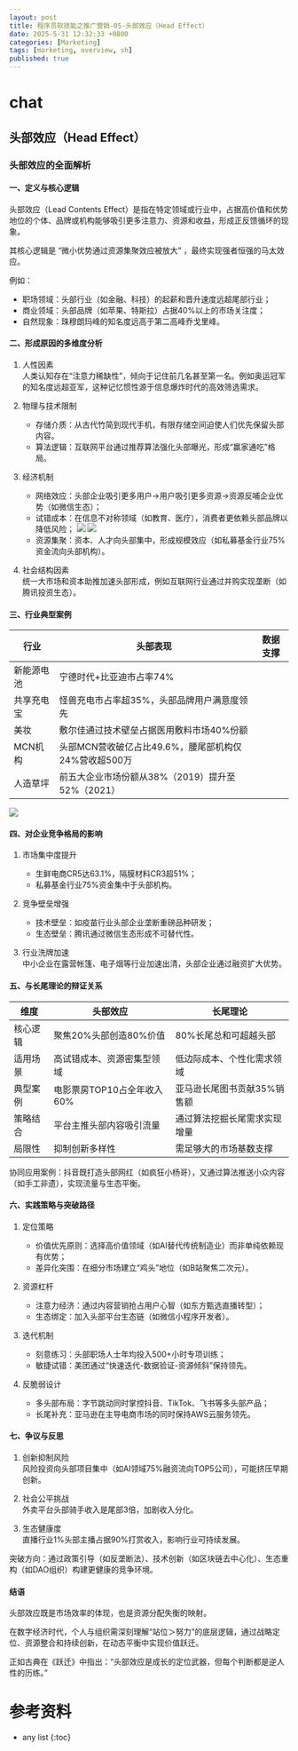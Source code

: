 ```yaml
---
layout: post
title: 程序员软技能之推广营销-05-头部效应（Head Effect）
date: 2025-5-31 12:32:33 +0800
categories: [Marketing]
tags: [marketing, overview, sh]
published: true
---
```


# chat

## 头部效应（Head Effect）

### 头部效应的全面解析

#### 一、定义与核心逻辑

头部效应（Lead Contents Effect）是指在特定领域或行业中，占据高价值和优势地位的个体、品牌或机构能够吸引更多注意力、资源和收益，形成正反馈循环的现象。

其核心逻辑是 “微小优势通过资源集聚效应被放大” ，最终实现强者恒强的马太效应。

例如：

- 职场领域：头部行业（如金融、科技）的起薪和晋升速度远超尾部行业；
- 商业领域：头部品牌（如苹果、特斯拉）占据40%以上的市场关注度；
- 自然现象：珠穆朗玛峰的知名度远高于第二高峰乔戈里峰。

#### 二、形成原因的多维度分析
1. 人性因素  
   人类认知存在“注意力稀缺性”，倾向于记住前几名甚至第一名。例如奥运冠军的知名度远超亚军，这种记忆惯性源于信息爆炸时代的高效筛选需求。

2. 物理与技术限制  
   - 存储介质：从古代竹简到现代手机，有限存储空间迫使人们优先保留头部内容。
   - 算法逻辑：互联网平台通过推荐算法强化头部曝光，形成“赢家通吃”格局。

3. 经济机制  
   - 网络效应：头部企业吸引更多用户→用户吸引更多资源→资源反哺企业优势（如微信生态）；
   - 试错成本：在信息不对称领域（如教育、医疗），消费者更依赖头部品牌以降低风险；
![](https://metaso-static.oss-cn-beijing.aliyuncs.com/metaso/pdf2texts_reading_mode/figures/3297dab4-68fc-4ff7-9e24-22272166b3f5/11_0.jpg)
![](https://metaso-static.oss-cn-beijing.aliyuncs.com/metaso/pdf2texts_reading_mode/figures/1cde01c5-9751-457f-8d13-3280b3df86fa/25_1.jpg)
   - 资源集聚：资本、人才向头部集中，形成规模效应（如私募基金行业75%资金流向头部机构）。

4. 社会结构因素  
   统一大市场和资本助推加速头部形成，例如互联网行业通过并购实现垄断（如腾讯投资生态）。

#### 三、行业典型案例

| 行业          | 头部表现                                                                 | 数据支撑               |
|---------------|--------------------------------------------------------------------------|------------------------|
| 新能源电池 | 宁德时代+比亚迪市占率74%                                               |                 |
| 共享充电宝 | 怪兽充电市占率超35%，头部品牌用户满意度领先                             |                 |
| 美妆      | 敷尔佳通过技术壁垒占据医用敷料市场40%份额                               |           |
| MCN机构   | 头部MCN营收破亿占比49.6%，腰尾部机构仅24%营收超500万                   |                 |
| 人造草坪  | 前五大企业市场份额从38%（2019）提升至52%（2021）                       |                 |


![](https://metaso-static.oss-cn-beijing.aliyuncs.com/metaso/pdf2texts_reading_mode/figures/afa9955b-44f1-4ecc-b61a-f93ab1d74dec/9_0.jpg)
#### 四、对企业竞争格局的影响
1. 市场集中度提升  
   - 生鲜电商CR5达63.1%，隔膜材料CR3超51%；
   - 私募基金行业75%资金集中于头部机构。

2. 竞争壁垒增强  
   - 技术壁垒：如疫苗行业头部企业垄断重磅品种研发；
   - 生态壁垒：腾讯通过微信生态形成不可替代性。

3. 行业洗牌加速  
   中小企业在露营帐篷、电子烟等行业加速出清，头部企业通过融资扩大优势。

#### 五、与长尾理论的辩证关系

| 维度         | 头部效应                           | 长尾理论                           |
|--------------|------------------------------------|------------------------------------|
| 核心逻辑 | 聚焦20%头部创造80%价值             | 80%长尾总和可超越头部              |
| 适用场景 | 高试错成本、资源密集型领域         | 低边际成本、个性化需求领域         |
| 典型案例 | 电影票房TOP10占全年收入60%         | 亚马逊长尾图书贡献35%销售额        |
| 策略结合 | 平台主推头部内容吸引流量           | 通过算法挖掘长尾需求实现增量       |
| 局限性   | 抑制创新多样性                     | 需足够大的市场基数支撑             |


协同应用案例：抖音既打造头部网红（如疯狂小杨哥），又通过算法推送小众内容（如手工非遗），实现流量与生态平衡。

#### 六、实践策略与突破路径
1. 定位策略  
   - 价值优先原则：选择高价值领域（如AI替代传统制造业）而非单纯依赖现有优势；
   - 差异化突围：在细分市场建立“鸡头”地位（如B站聚焦二次元）。

2. 资源杠杆  
   - 注意力经济：通过内容营销抢占用户心智（如东方甄选直播转型）；
   - 生态绑定：加入头部平台生态链（如微信小程序开发者）。

3. 迭代机制  
   - 刻意练习：头部职场人士年均投入500+小时专项训练；
   - 敏捷试错：美团通过“快速迭代-数据验证-资源倾斜”保持领先。

4. 反脆弱设计  
   - 多头部布局：字节跳动同时掌控抖音、TikTok、飞书等多头部产品；
   - 长尾补充：亚马逊在主导电商市场的同时保持AWS云服务领先。

#### 七、争议与反思
1. 创新抑制风险  
   风险投资向头部项目集中（如AI领域75%融资流向TOP5公司），可能挤压早期创新。

2. 社会公平挑战  
   外卖平台头部骑手收入是尾部3倍，加剧收入分化。

3. 生态健康度  
   直播行业1%头部主播占据90%打赏收入，影响行业可持续发展。

突破方向：通过政策引导（如反垄断法）、技术创新（如区块链去中心化）、生态重构（如DAO组织）构建更健康的竞争环境。

#### 结语

头部效应既是市场效率的体现，也是资源分配失衡的映射。

在数字经济时代，个人与组织需深刻理解“站位＞努力”的底层逻辑，通过战略定位、资源整合和持续创新，在动态平衡中实现价值跃迁。

正如古典在《跃迁》中指出：“头部效应是成长的定位武器，但每个判断都是逆人性的历练。”

# 参考资料

* any list
{:toc}